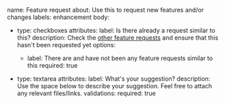 name: Feature request
about: Use this to request new features and/or changes
labels: enhancement
body:
- type: checkboxes
  attributes:
    label: Is there already a request similar to this?
    description: Check the [other feature requests](https://github.com/Jack1424/RealTimeWeather/issues?q=label%3Aenhancement+) and ensure that this hasn't been requested yet
  options:
    -  label: There are and have not been any feature requests similar to this
       required: true

- type: textarea
  attributes:
    label: What's your suggestion?
    description: Use the space below to describe your suggestion. Feel free to attach any relevant files/links.
  validations:
    required: true